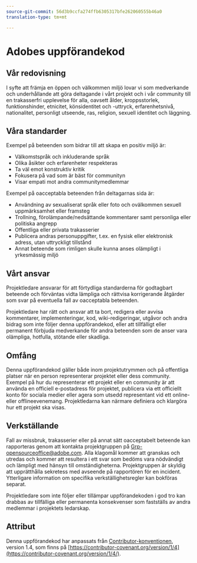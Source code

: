 ```yaml
---
source-git-commit: 56d3b9ccfa274ffb6305317bfe262060555b46a0
translation-type: tm+mt

---
```

# Adobes uppförandekod

## Vår redovisning

I syfte att främja en öppen och välkommen miljö lovar vi som medverkande och underhållande att göra deltagande i vårt projekt och i vår community till en trakasserfri upplevelse för alla, oavsett ålder, kroppsstorlek, funktionshinder, etnicitet, könsidentitet och -uttryck, erfarenhetsnivå, nationalitet, personligt utseende, ras, religion, sexuell identitet och läggning.

## Våra standarder

Exempel på beteenden som bidrar till att skapa en positiv miljö är:

* Välkomstspråk och inkluderande språk
* Olika åsikter och erfarenheter respekteras
* Ta väl emot konstruktiv kritik
* Fokusera på vad som är bäst för communityn
* Visar empati mot andra communitymedlemmar

Exempel på oacceptabla beteenden från deltagarnas sida är:

* Användning av sexualiserat språk eller foto och ovälkommen sexuell uppmärksamhet eller framsteg
* Trollning, förolämpande/nedsättande kommentarer samt personliga eller politiska angrepp
* Offentliga eller privata trakasserier
* Publicera andras personuppgifter, t.ex. en fysisk eller elektronisk adress, utan uttryckligt tillstånd
* Annat beteende som rimligen skulle kunna anses olämpligt i yrkesmässig miljö

## Vårt ansvar

Projektledare ansvarar för att förtydliga standarderna för godtagbart beteende och förväntas vidta lämpliga och rättvisa korrigerande åtgärder som svar på eventuella fall av oacceptabla beteenden.

Projektledare har rätt och ansvar att ta bort, redigera eller avvisa kommentarer, implementeringar, kod, wiki-redigeringar, utgåvor och andra bidrag som inte följer denna uppförandekod, eller att tillfälligt eller permanent förbjuda medverkande för andra beteenden som de anser vara olämpliga, hotfulla, stötande eller skadliga.

## Omfång

Denna uppförandekod gäller både inom projektutrymmen och på offentliga platser när en person representerar projektet eller dess community. Exempel på hur du representerar ett projekt eller en community är att använda en officiell e-postadress för projektet, publicera via ett officiellt konto för sociala medier eller agera som utsedd representant vid ett online- eller offlineevenemang. Projektledarna kan närmare definiera och klargöra hur ett projekt ska visas.

## Verkställande

Fall av missbruk, trakasserier eller på annat sätt oacceptabelt beteende kan rapporteras genom att kontakta projektgruppen på Grp-opensourceoffice@adobe.com. Alla klagomål kommer att granskas och utredas och kommer att resultera i ett svar som bedöms vara nödvändigt och lämpligt med hänsyn till omständigheterna. Projektgruppen är skyldig att upprätthålla sekretess med avseende på rapportören för en incident. Ytterligare information om specifika verkställighetsregler kan bokföras separat.

Projektledare som inte följer eller tillämpar uppförandekoden i god tro kan drabbas av tillfälliga eller permanenta konsekvenser som fastställs av andra medlemmar i projektets ledarskap.

## Attribut

Denna uppförandekod har anpassats från [Contributor-konventionen](https://contributor-covenant.org), version 1.4, som finns på [https://contributor-covenant.org/version/1/4](https://contributor-covenant.org/version/1/4/).
